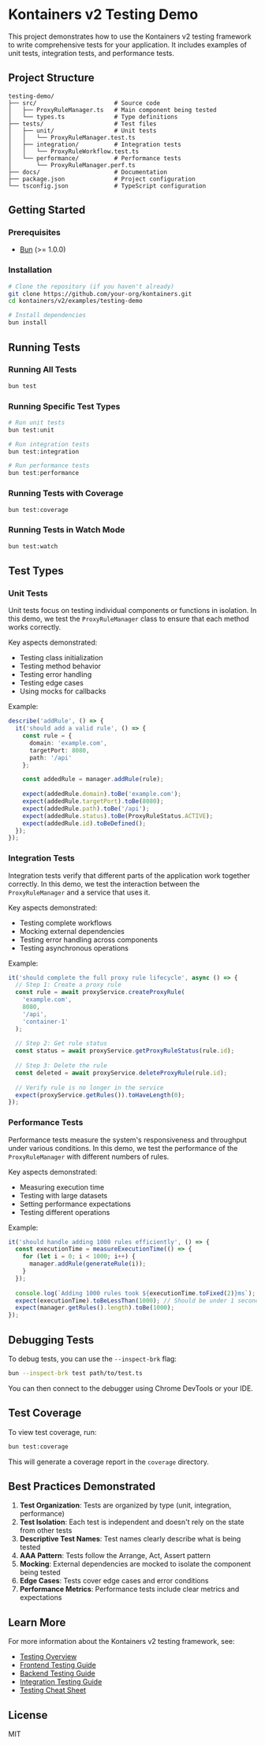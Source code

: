 # Kontainers v2 Testing Demo

This project demonstrates how to use the Kontainers v2 testing framework to write comprehensive tests for your application. It includes examples of unit tests, integration tests, and performance tests.

## Project Structure

```
testing-demo/
├── src/                      # Source code
│   ├── ProxyRuleManager.ts   # Main component being tested
│   └── types.ts              # Type definitions
├── tests/                    # Test files
│   ├── unit/                 # Unit tests
│   │   └── ProxyRuleManager.test.ts
│   ├── integration/          # Integration tests
│   │   └── ProxyRuleWorkflow.test.ts
│   └── performance/          # Performance tests
│       └── ProxyRuleManager.perf.ts
├── docs/                     # Documentation
├── package.json              # Project configuration
└── tsconfig.json             # TypeScript configuration
```

## Getting Started

### Prerequisites

- [Bun](https://bun.sh/) (>= 1.0.0)

### Installation

```bash
# Clone the repository (if you haven't already)
git clone https://github.com/your-org/kontainers.git
cd kontainers/v2/examples/testing-demo

# Install dependencies
bun install
```

## Running Tests

### Running All Tests

```bash
bun test
```

### Running Specific Test Types

```bash
# Run unit tests
bun test:unit

# Run integration tests
bun test:integration

# Run performance tests
bun test:performance
```

### Running Tests with Coverage

```bash
bun test:coverage
```

### Running Tests in Watch Mode

```bash
bun test:watch
```

## Test Types

### Unit Tests

Unit tests focus on testing individual components or functions in isolation. In this demo, we test the `ProxyRuleManager` class to ensure that each method works correctly.

Key aspects demonstrated:
- Testing class initialization
- Testing method behavior
- Testing error handling
- Testing edge cases
- Using mocks for callbacks

Example:

```typescript
describe('addRule', () => {
  it('should add a valid rule', () => {
    const rule = {
      domain: 'example.com',
      targetPort: 8080,
      path: '/api'
    };

    const addedRule = manager.addRule(rule);
    
    expect(addedRule.domain).toBe('example.com');
    expect(addedRule.targetPort).toBe(8080);
    expect(addedRule.path).toBe('/api');
    expect(addedRule.status).toBe(ProxyRuleStatus.ACTIVE);
    expect(addedRule.id).toBeDefined();
  });
});
```

### Integration Tests

Integration tests verify that different parts of the application work together correctly. In this demo, we test the interaction between the `ProxyRuleManager` and a service that uses it.

Key aspects demonstrated:
- Testing complete workflows
- Mocking external dependencies
- Testing error handling across components
- Testing asynchronous operations

Example:

```typescript
it('should complete the full proxy rule lifecycle', async () => {
  // Step 1: Create a proxy rule
  const rule = await proxyService.createProxyRule(
    'example.com',
    8080,
    '/api',
    'container-1'
  );
  
  // Step 2: Get rule status
  const status = await proxyService.getProxyRuleStatus(rule.id);
  
  // Step 3: Delete the rule
  const deleted = await proxyService.deleteProxyRule(rule.id);
  
  // Verify rule is no longer in the service
  expect(proxyService.getRules()).toHaveLength(0);
});
```

### Performance Tests

Performance tests measure the system's responsiveness and throughput under various conditions. In this demo, we test the performance of the `ProxyRuleManager` with different numbers of rules.

Key aspects demonstrated:
- Measuring execution time
- Testing with large datasets
- Setting performance expectations
- Testing different operations

Example:

```typescript
it('should handle adding 1000 rules efficiently', () => {
  const executionTime = measureExecutionTime(() => {
    for (let i = 0; i < 1000; i++) {
      manager.addRule(generateRule(i));
    }
  });
  
  console.log(`Adding 1000 rules took ${executionTime.toFixed(2)}ms`);
  expect(executionTime).toBeLessThan(1000); // Should be under 1 second
  expect(manager.getRules().length).toBe(1000);
});
```

## Debugging Tests

To debug tests, you can use the `--inspect-brk` flag:

```bash
bun --inspect-brk test path/to/test.ts
```

You can then connect to the debugger using Chrome DevTools or your IDE.

## Test Coverage

To view test coverage, run:

```bash
bun test:coverage
```

This will generate a coverage report in the `coverage` directory.

## Best Practices Demonstrated

1. **Test Organization**: Tests are organized by type (unit, integration, performance)
2. **Test Isolation**: Each test is independent and doesn't rely on the state from other tests
3. **Descriptive Test Names**: Test names clearly describe what is being tested
4. **AAA Pattern**: Tests follow the Arrange, Act, Assert pattern
5. **Mocking**: External dependencies are mocked to isolate the component being tested
6. **Edge Cases**: Tests cover edge cases and error conditions
7. **Performance Metrics**: Performance tests include clear metrics and expectations

## Learn More

For more information about the Kontainers v2 testing framework, see:

- [Testing Overview](../../docs/testing/README.md)
- [Frontend Testing Guide](../../docs/testing/frontend-testing.md)
- [Backend Testing Guide](../../docs/testing/backend-testing.md)
- [Integration Testing Guide](../../docs/testing/integration-testing.md)
- [Testing Cheat Sheet](../../docs/testing/cheat-sheet.md)

## License

MIT